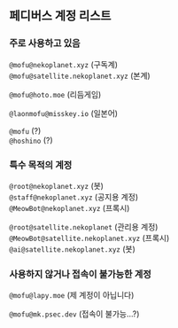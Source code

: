 ## 페디버스 계정 리스트

### 주로 사용하고 있음

`@mofu@nekoplanet.xyz` (구독계)  
`@mofu@satellite.nekoplanet.xyz` (본계)  

`@mofu@hoto.moe` (리듬게임)  

`@laonmofu@misskey.io` (일본어)  

`@mofu` (?)  
`@hoshino` (?)  

### 특수 목적의 계정

`@root@nekoplanet.xyz` (봇)  
`@staff@nekoplanet.xyz` (공지용 계정)  
`@MeowBot@nekoplanet.xyz` (프록시)  

`@root@satellite.nekoplanet` (관리용 계정)  
`@MeowBot@satellite.nekoplanet.xyz` (프록시)  
`@ai@satellite.nekoplanet.xyz` (봇)  
  
### 사용하지 않거나 접속이 불가능한 계정

`@mofu@lapy.moe` (제 계정이 아닙니다)  

`@mofu@mk.psec.dev` (접속이 불가능...?)  
